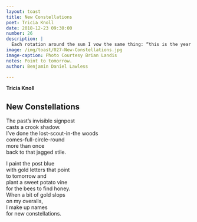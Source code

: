```yaml
---
layout: toast
title: New Constellations
poet: Tricia Knoll
date: 2018-12-23 09:30:00
number: 26
description: |
  Each rotation around the sun I vow the same thing: “this is the year I chart my own course. This time it will be different.” But I’m already different, by the very nature of time. Maybe this will be the year I am comfortable with myself.
image: /img/toast/027-New-Constellations.jpg
image-caption: Photo Courtesy Brian Landis
notes: Point to tomorrow.
author: Benjamin Daniel Lawless

---
```

**Tricia Knoll**
## New Constellations

The past’s invisible signpost  
casts a crook shadow.  
I’ve done the lost-scout-in-the woods  
comes-full-circle-round  
more than once  
back to that jagged stile.  

I paint the post blue  
with gold letters that point  
to tomorrow and  
plant a sweet potato vine  
for the bees to find honey.  
When a bit of gold slops  
on my overalls,  
I make up names  
for new constellations.  
